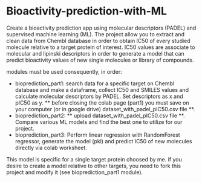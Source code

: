 # Bioactivity-prediction-with-ML
Create a bioactivity prediction app using molecular descriptors (PADEL) and supervised machine learning (ML). 
The project allow you to extract and clean data from Chembl database in order to obtain IC50 of every studied molecule relative to a target protein of interest. IC50 values are associate to molecular and lipinski descriptors in order to generate a model that can predict bioactivity values of new single molecules or library of compounds. 

modules must be used consequently, in order:
- bioprediction_part1: search data for a specific target on Chembl database and make a dataframe, collect IC50 and SMILES values and calculate molecular descriptors by PADEL. Set descriptors as x and pIC50 as y. ** before closing the colab page (part1) you must save on your computer (or in google drive) dataset_with_padel_pIC50.csv file **.
- bioprediction_part2:  ** upload dataset_with_padel_pIC50.csv file **. Compare various ML models and find the best one to utilize for our project.
- bioprediction_part3: Perform linear regression with RandomForest regressor, generate the model (pkl) and predict IC50 of new molecules directly via colab worksheet.

This model is specific for a single target protein choosed by me. if you desire to create a model relative to other targets, you need to fork this project and modify it (see bioprediction_part1 module).
